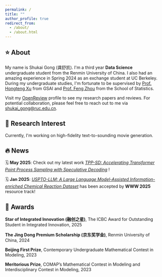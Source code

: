 ```yaml
---
permalink: /
title: ""
author_profile: true
redirect_from: 
  - /about/
  - /about.html
---
```


⭐️ About
-----
My name is Shukai Gong (龚舒凯). I'm a third year **Data Science** undergraduate student from the Renmin University of China. I also had an amazing experience in Spring 2024 as an exchange student at UC Berkeley. During my undergraduate studies, I'm fortunate to be supervised by [Prof. Hongteng Xu](https://hongtengxu.github.io) from GSAI and [Prof. Feng Zhou](http://zhoufeng6288.github.io) from the School of Statistics.

Visit my [OpenReview](https://openreview.net/profile?id=~Shukai_Gong1) profile to see my research papers and reviews. For potential collaboration, please feel free to reach out to me via [shukai_gong@ruc.edu.cn](shukai_gong@ruc.edu.cn).

🔬 Research Interest
-----
Currently, I'm working on high-fidelity text-to-sounding movie generation. 

🔥 News
-----
 🗓️ **May 2025**: Check out my latest work [*TPP-SD: Accelerating Transformer Point Process Sampling with Speculative Decoding*](https://arxiv.org/abs/2507.09252) !

 🗓️ **Jan 2025**: [*USPTO-LLM: A Large Language Model-Assisted Information-enriched Chemical Reaction Dataset*](https://dl.acm.org/doi/10.1145/3701716.3715295) has been accepted by **WWW 2025** resource track!

🥇 Awards
----
**Star of Integrated Innovation (融创之星)**, The ICBC Award for Outstanding Student in Integrated Innovation, 2025

**The Jing Dong Premium Scholarship (京东奖学金)**, Renmin University of China, 2024

**Beijing First Prize**, Contemporary Undergraduate Mathematical Contest in Modeling, 2023

**Meritorious Prize**, COMAP’s Mathematical Contest in Modeling and Interdisciplinary Contest in Modeling, 2023

